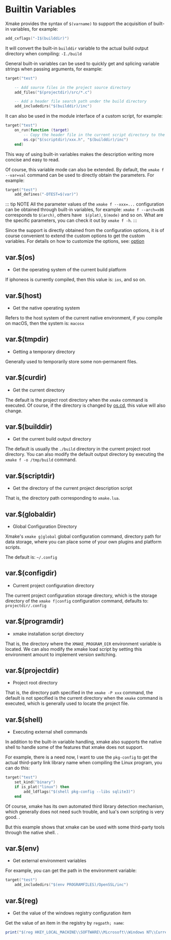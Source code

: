 # Builtin Variables

Xmake provides the syntax of `$(varname)` to support the acquisition of built-in variables, for example:

```lua
add_cxflags("-I$(builddir)")
```

It will convert the built-in `builddir` variable to the actual build output directory when compiling: `-I./build`

General built-in variables can be used to quickly get and splicing variable strings when passing arguments, for example:

```lua
target("test")

    -- Add source files in the project source directory
    add_files("$(projectdir)/src/*.c")

    -- Add a header file search path under the build directory
    add_includedirs("$(builddir)/inc")
```

It can also be used in the module interface of a custom script, for example:

```lua
target("test")
    on_run(function (target)
        -- Copy the header file in the current script directory to the output directory
        os.cp("$(scriptdir)/xxx.h", "$(builddir)/inc")
    end)
```

This way of using built-in variables makes the description writing more concise and easy to read.

Of course, this variable mode can also be extended. By default, the `xmake f --var=val` command can be used to directly obtain the parameters. For example:

```lua
target("test")
    add_defines("-DTEST=$(var)")
```

::: tip NOTE
All the parameter values of the `xmake f --xxx=...` configuration can be obtained through built-in variables, for example: `xmake f --arch=x86` corresponds to `$(arch)`, others have ` $(plat)`, `$(mode)` and so on.
What are the specific parameters, you can check it out by `xmake f -h`.
:::

Since the support is directly obtained from the configuration options, it is of course convenient to extend the custom options to get the custom variables.
For details on how to customize the options, see: [option](/api/description/configuration-option)

## var.$(os)

- Get the operating system of the current build platform

If iphoneos is currently compiled, then this value is: `ios`, and so on.

## var.$(host)

- Get the native operating system

Refers to the host system of the current native environment, if you compile on macOS, then the system is: `macosx`

## var.$(tmpdir)

- Getting a temporary directory

Generally used to temporarily store some non-permanent files.

## var.$(curdir)

- Get the current directory

The default is the project root directory when the `xmake` command is executed. Of course, if the directory is changed by [os.cd](/api/scripts/builtin-modules/os#os-cd), this value will also change.

## var.$(builddir)

- Get the current build output directory

The default is usually the `./build` directory in the current project root directory. You can also modify the default output directory by executing the `xmake f -o /tmp/build` command.

## var.$(scriptdir)

- Get the directory of the current project description script

That is, the directory path corresponding to `xmake.lua`.

## var.$(globaldir)

- Global Configuration Directory

Xmake's `xmake g|global` global configuration command, directory path for data storage, where you can place some of your own plugins and platform scripts.

The default is: `~/.config`

## var.$(configdir)

- Current project configuration directory

The current project configuration storage directory, which is the storage directory of the `xmake f|config` configuration command, defaults to: `projectdir/.config`

## var.$(programdir)

- xmake installation script directory

That is, the directory where the `XMAKE_PROGRAM_DIR` environment variable is located. We can also modify the xmake load script by setting this environment amount to implement version switching.

## var.$(projectdir)

- Project root directory

That is, the directory path specified in the `xmake -P xxx` command, the default is not specified is the current directory when the `xmake` command is executed, which is generally used to locate the project file.

## var.$(shell)

- Executing external shell commands

In addition to the built-in variable handling, xmake also supports the native shell to handle some of the features that xmake does not support.

For example, there is a need now, I want to use the `pkg-config` to get the actual third-party link library name when compiling the Linux program, you can do this:

```lua
target("test")
    set_kind("binary")
    if is_plat("linux") then
        add_ldflags("$(shell pkg-config --libs sqlite3)")
    end
```

Of course, xmake has its own automated third library detection mechanism, which generally does not need such trouble, and lua's own scripting is very good. .

But this example shows that xmake can be used with some third-party tools through the native shell. .

## var.$(env)

- Get external environment variables

For example, you can get the path in the environment variable:

```lua
target("test")
    add_includedirs("$(env PROGRAMFILES)/OpenSSL/inc")
```

## var.$(reg)

- Get the value of the windows registry configuration item

Get the value of an item in the registry by `regpath; name`:

```lua
print("$(reg HKEY_LOCAL_MACHINE\\SOFTWARE\\Microsoft\\Windows NT\\CurrentVersion\\XXXX;Name)")
```
